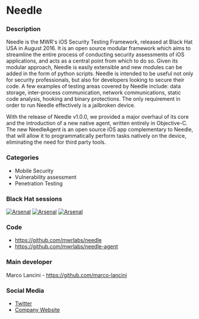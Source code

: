 # Needle

### Description

Needle is the MWR's iOS Security Testing Framework, released at Black Hat USA in August 2016. It is an open source modular framework which aims to streamline the entire process of conducting security assessments of iOS applications, and acts as a central point from which to do so. Given its modular approach, Needle is easily extensible and new modules can be added in the form of python scripts. Needle is intended to be useful not only for security professionals, but also for developers looking to secure their code. A few examples of testing areas covered by Needle include: data storage, inter-process communication, network communications, static code analysis, hooking and binary protections. The only requirement in order to run Needle effectively is a jailbroken device.

With the release of Needle v1.0.0, we provided a major overhaul of its core and the introduction of a new native agent, written entirely in Objective-C. The new NeedleAgent is an open source iOS app complementary to Needle, that will allow it to programmatically perform tasks natively on the device, eliminating the need for third party tools. 


### Categories

* Mobile Security
* Vulnerability assessment
* Penetration Testing


### Black Hat sessions

[![Arsenal](https://rawgit.com/toolswatch/badges/master/arsenal/2016.svg)](https://www.toolswatch.org/2016/06/the-black-hat-arsenal-usa-2016-remarkable-line-up/)
[![Arsenal](https://rawgit.com/toolswatch/badges/master/arsenal/2016.svg)](https://www.toolswatch.org/2016/09/the-black-hat-arsenal-europe-2016-line-up/)
[![Arsenal](https://rawgit.com/toolswatch/badges/master/arsenal/2017.svg)](http://www.toolswatch.org/2017/06/the-black-hat-arsenal-usa-2017-phenomenal-line-up-announced/)


 
### Code 

* https://github.com/mwrlabs/needle
* https://github.com/mwrlabs/needle-agent


### Main developer

Marco Lancini - https://github.com/marco-lancini


### Social Media 

* [Twitter](https://twitter.com/mwrneedle)
* [Company Website](https://labs.mwrinfosecurity.com/) 
